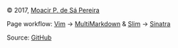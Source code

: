 © 2017, [Moacir P. de Sá Pereira](/)

Page workflow: [Vim](http://www.vim.org) →
[MultiMarkdown](http://fletcherpenney.net/multimarkdown/) & [Slim](http://slim-lang.com) →
[Sinatra](http://sinatrarb.com)

Source: [GitHub](https://github.com/muziejus/simple-sinatra-homepage)
